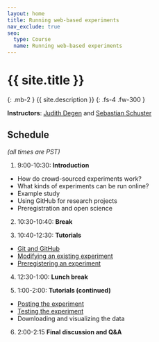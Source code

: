 ```yaml
---
layout: home
title: Running web-based experiments
nav_exclude: true
seo:
  type: Course
  name: Running web-based experiments
---
```


# {{ site.title }}
{: .mb-2 }
{{ site.description }}
{: .fs-4 .fw-300 }

**Instructors**: [Judith Degen](https://thegricean.github.io/) and [Sebastian Schuster](http://sebschu.com)

## Schedule

_(all times are PST)_

1. 9:00-10:30: **Introduction**
  - How do crowd-sourced experiments work? 
  - What kinds of experiments can be run online?
  - Example study
  - Using GitHub for research projects
  - Preregistration and open science

2. 10:30-10:40: **Break**

3. 10:40-12:30: **Tutorials**
  - [Git and GitHub](https://sebschu.github.io/lsa-web-based-experiments/tutorials/git/)
  - [Modifying an existing experiment](https://sebschu.github.io/lsa-web-based-experiments/tutorials/experiment/)
  - [Preregistering an experiment](https://sebschu.github.io/lsa-web-based-experiments/tutorials/preregistration/) 

4. 12:30-1:00: **Lunch break**

5. 1:00-2:00: **Tutorials (continued)**
  - [Posting the experiment](https://sebschu.github.io/lsa-web-based-experiments/tutorials/posting/)
  - [Testing the experiment](https://sebschu.github.io/lsa-web-based-experiments/tutorials/posting/#testing-the-experiment)
  - Downloading and visualizing the data
 
 6. 2:00-2:15 **Final discussion and Q&A**
  



